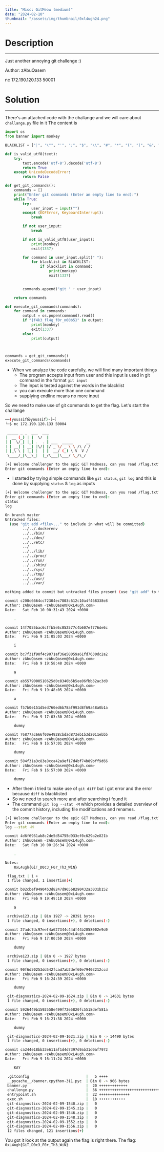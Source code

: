 ```yaml
---
title: "Misc: GitMeow (medium)"
date: "2024-02-10"
thumbnail: "/assets/img/thumbnail/0xl4ugh24.png"
---
```


# Description
---

Just another annoying git challenge :)

Author: zAbuQasem

nc 172.190.120.133 50001


# Solution
---

There's an attached code with the challange and we will care about `challange.py` file in it
The content is

```py
import os
from banner import monkey

BLACKLIST = ["|", "\"", "'", ";", "$", "\\", "#", "*", "(", ")", "&", "^", "@", "!", "<", ">", "%", ":", ",", "?", "{", "}", "`","diff","/dev/null","patch","./","alias","push"]

def is_valid_utf8(text):
    try:
        text.encode('utf-8').decode('utf-8')
        return True
    except UnicodeDecodeError:
        return False

def get_git_commands():
    commands = []
    print("Enter git commands (Enter an empty line to end):")
    while True:
        try:
            user_input = input("")
        except (EOFError, KeyboardInterrupt):
            break

        if not user_input:
            break

        if not is_valid_utf8(user_input):
            print(monkey)
            exit(1337)

        for command in user_input.split(" "):
            for blacklist in BLACKLIST:
                if blacklist in command:
                    print(monkey)
                    exit(1337)
            

        commands.append("git " + user_input)

    return commands

def execute_git_commands(commands):
    for command in commands:
        output = os.popen(command).read()
        if "{f4k3_fl4g_f0r_n00b5}" in output:
            print(monkey)
            exit(1337)
        else:
            print(output)
            


commands = get_git_commands()
execute_git_commands(commands)
```

- When we analyze the code carefully, we will find many important things
    - The program accepts input from user and this input is used in git command in the format `git input`
    - The input is tested against the words in the blacklist
    - you can execute more than one command
    - supplying endline means no more input

So we need to make use of git commands to get the flag.
Let's start the challange

```bash
──(youssif㉿youssif)-[~]
└─$ nc 172.190.120.133 50004

 _____ _ _  ___  ___                   
|  __ (_) | |  \/  |                   
| |  \/_| |_| .  . | ___  _____      __ 
| | __| | __| |\/| |/ _ \/ _ \ \ /\ / / 
| |_\ \ | |_| |  | |  __/ (_) \ V  V /  
 \____/_|\__\_|  |_/\___|\___/ \_/\_/   

[+] Welcome challenger to the epic GIT Madness, can you read /flag.txt?
Enter git commands (Enter an empty line to end):
```

- I started by trying simple commands like `git status`, `git log` and this is done by supplying `status` & `log` as inputs

```bash
[+] Welcome challenger to the epic GIT Madness, can you read /flag.txt?
Enter git commands (Enter an empty line to end):
status
log
   
On branch master
Untracked files:
  (use "git add <file>..." to include in what will be committed)
        ../../.dockerenv
        ../../bin/
        ../../dev/
        ../../etc/
        ../
        ../../lib/
        ../../proc/
        ../../run/
        ../../sbin/
        ../../sys/
        ../../tmp/
        ../../usr/
        ../../var/

nothing added to commit but untracked files present (use "git add" to track)

commit c208c6664cc72304ec7803c612c10a4f468338e8
Author: zAbuQasem <zAbuQasem@0xL4ugh.com>
Date:   Sat Feb 10 00:31:43 2024 +0000

    .

commit 14f7055bac6cffb5e5c052577c4b607ef776de6c
Author: zAbuQasem <zAbuQasem@0xL4ugh.com>
Date:   Fri Feb 9 21:05:03 2024 +0000

    i

commit bc7f31f90f4c9071af36e50059a61fd7630dc2a2
Author: zAbuQasem <zAbuQasem@0xL4ugh.com>
Date:   Fri Feb 9 19:58:48 2024 +0000

    a

commit ab5579000510625d0c8340b5b5ee06fbb32ac3d0
Author: zAbuQasem <zAbuQasem@0xL4ugh.com>
Date:   Fri Feb 9 19:48:05 2024 +0000

    a

commit f57b0e151d5ed760ed6b78af993d8f69a48a0b1a
Author: zAbuQasem <zAbuQasem@0xL4ugh.com>
Date:   Fri Feb 9 17:03:30 2024 +0000

    dummy

commit 76877ac666f00e4928cbdad873eb1b3d2011ebbb
Author: zAbuQasem <zAbuQasem@0xL4ugh.com>
Date:   Fri Feb 9 16:57:01 2024 +0000

    dummy

commit 504f31a3c83e8cca42a9ef17d4bf74b89bff9d66
Author: zAbuQasem <zAbuQasem@0xL4ugh.com>
Date:   Fri Feb 9 16:57:00 2024 +0000

    dummy
```

- After them i tried to make use of `git diff` but i got error and the error because `diff` is blacklisted
- So we need to search more and after searching i found it
- The command `git log --stat -M` which provides a detailed overview of the commit history, including file modifications and renames.

```bash
[+] Welcome challenger to the epic GIT Madness, can you read /flag.txt?
Enter git commands (Enter an empty line to end):
log --stat -M

commit 4d6f6931ab8c2de5d54755d933ef0c629a2e821b
Author: zAbuQasem <zAbuQasem@0xL4ugh.com>
Date:   Sat Feb 10 00:26:34 2024 +0000

    .

Notes:
    0xL4ugh{GiT_D0c3_F0r_Th3_WiN}

 flag.txt | 1 +
 1 file changed, 1 insertion(+)

commit b02cbef94904b3d8247d96568290432a3031b152
Author: zAbuQasem <zAbuQasem@0xL4ugh.com>
Date:   Fri Feb 9 19:49:18 2024 +0000

    a

 archive123.zip | Bin 1927 -> 28391 bytes
 1 file changed, 0 insertions(+), 0 deletions(-)

commit 27adc7dc97eef4a627344c44df44b2058002e9d0
Author: zAbuQasem <zAbuQasem@0xL4ugh.com>
Date:   Fri Feb 9 17:00:50 2024 +0000

    dummy

 archive123.zip | Bin 0 -> 1927 bytes
 1 file changed, 0 insertions(+), 0 deletions(-)

commit 90f6d50253dd542fcad7ab2def60e79403212ccd
Author: zAbuQasem <zAbuQasem@0xL4ugh.com>
Date:   Fri Feb 9 16:24:39 2024 +0000

    dummy

 git-diagnostics-2024-02-09-1624.zip | Bin 0 -> 14631 bytes
 1 file changed, 0 insertions(+), 0 deletions(-)

commit 5926449b1592558e499f72e5820fc5518def581a
Author: zAbuQasem <zAbuQasem@0xL4ugh.com>
Date:   Fri Feb 9 16:21:38 2024 +0000

    dummy

 git-diagnostics-2024-02-09-1621.zip | Bin 0 -> 14490 bytes
 1 file changed, 0 insertions(+), 0 deletions(-)

commit ca244e18bb33e611af1d4d7397d9ab31d0af7972
Author: zAbuQasem <zAbuQasem@0xL4ugh.com>
Date:   Fri Feb 9 16:11:24 2024 +0000

    KAY

 .gitconfig                          |   5 ++++
 __pycache__/banner.cpython-311.pyc  | Bin 0 -> 966 bytes
 banner.py                           |  20 +++++++++++++
 challenge.py                        |  56 ++++++++++++++++++++++++++++++++++++
 entrypoint.sh                       |  22 ++++++++++++++
 exec.sh                             |  18 ++++++++++++
 git-diagnostics-2024-02-09-1540.zip |   0
 git-diagnostics-2024-02-09-1545.zip |   0
 git-diagnostics-2024-02-09-1546.zip |   0
 git-diagnostics-2024-02-09-1548.zip |   0
 git-diagnostics-2024-02-09-1552.zip |   0
 git-diagnostics-2024-02-09-1556.zip |   0
 12 files changed, 121 insertions(+)
 ```
You got it look at the output again the flag is right there.
The flag: `0xL4ugh{GiT_D0c3_F0r_Th3_WiN}`